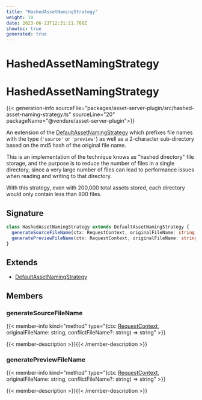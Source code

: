 ```yaml
---
title: "HashedAssetNamingStrategy"
weight: 10
date: 2023-06-13T12:31:11.760Z
showtoc: true
generated: true
---
```

<!-- This file was generated from the Vendure source. Do not modify. Instead, re-run the "docs:build" script -->

# HashedAssetNamingStrategy
<div class="symbol">


# HashedAssetNamingStrategy

{{< generation-info sourceFile="packages/asset-server-plugin/src/hashed-asset-naming-strategy.ts" sourceLine="20" packageName="@vendure/asset-server-plugin">}}

An extension of the <a href='/typescript-api/assets/default-asset-naming-strategy#defaultassetnamingstrategy'>DefaultAssetNamingStrategy</a> which prefixes file names with
the type (`'source'` or `'preview'`) as well as a 2-character sub-directory based on
the md5 hash of the original file name.

This is an implementation of the technique knows as "hashed directory" file storage,
and the purpose is to reduce the number of files in a single directory, since a very large
number of files can lead to performance issues when reading and writing to that directory.

With this strategy, even with 200,000 total assets stored, each directory would
only contain less than 800 files.

## Signature

```TypeScript
class HashedAssetNamingStrategy extends DefaultAssetNamingStrategy {
  generateSourceFileName(ctx: RequestContext, originalFileName: string, conflictFileName?: string) => string;
  generatePreviewFileName(ctx: RequestContext, originalFileName: string, conflictFileName?: string) => string;
}
```
## Extends

 * <a href='/typescript-api/assets/default-asset-naming-strategy#defaultassetnamingstrategy'>DefaultAssetNamingStrategy</a>


## Members

### generateSourceFileName

{{< member-info kind="method" type="(ctx: <a href='/typescript-api/request/request-context#requestcontext'>RequestContext</a>, originalFileName: string, conflictFileName?: string) => string"  >}}

{{< member-description >}}{{< /member-description >}}

### generatePreviewFileName

{{< member-info kind="method" type="(ctx: <a href='/typescript-api/request/request-context#requestcontext'>RequestContext</a>, originalFileName: string, conflictFileName?: string) => string"  >}}

{{< member-description >}}{{< /member-description >}}


</div>
